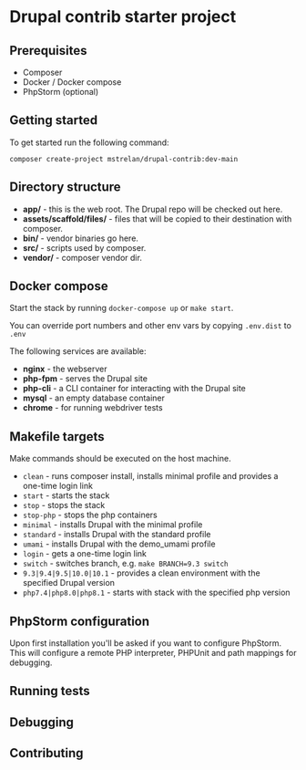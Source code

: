 # Drupal contrib starter project

## Prerequisites

 * Composer
 * Docker / Docker compose
 * PhpStorm (optional)

## Getting started

To get started run the following command:

```
composer create-project mstrelan/drupal-contrib:dev-main
```

## Directory structure

* **app/** - this is the web root. The Drupal repo will be checked out here.
* **assets/scaffold/files/** - files that will be copied to their destination with composer.
* **bin/** - vendor binaries go here.
* **src/** - scripts used by composer.
* **vendor/** - composer vendor dir.

## Docker compose

Start the stack by running `docker-compose up` or `make start`.

You can override port numbers and other env vars by copying `.env.dist` to `.env`

The following services are available:

* **nginx** - the webserver
* **php-fpm** - serves the Drupal site
* **php-cli** - a CLI container for interacting with the Drupal site
* **mysql** - an empty database container
* **chrome** - for running webdriver tests

## Makefile targets

Make commands should be executed on the host machine.

* `clean` - runs composer install, installs minimal profile and provides a one-time login link
* `start` - starts the stack
* `stop` - stops the stack
* `stop-php` - stops the php containers
* `minimal` - installs Drupal with the minimal profile
* `standard` - installs Drupal with the standard profile
* `umami` - installs Drupal with the demo_umami profile
* `login` - gets a one-time login link
* `switch` - switches branch, e.g.  `make BRANCH=9.3 switch`
* `9.3|9.4|9.5|10.0|10.1` - provides a clean environment with the specified Drupal version
* `php7.4|php8.0|php8.1` - starts with stack with the specified php version

## PhpStorm configuration

Upon first installation you'll be asked if you want to configure PhpStorm. This will configure
a remote PHP interpreter, PHPUnit and path mappings for debugging.

## Running tests

## Debugging

## Contributing
